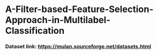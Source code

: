 # A-Filter-based-Feature-Selection-Approach-in-Multilabel-Classification
### Dataset link: https://mulan.sourceforge.net/datasets.html

